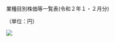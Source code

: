 業種目別株価等一覧表(令和２年１・２月分)

（単位：円）

![](https://www.nta.go.jp/tmp/55f4b633-4b20-4283-a6f8-6d15c9b3cf1c/images/862f9f67cb4a387189970c14fd185c68c3362f84fa36bcd0d36a4d46224fa035.jpg)